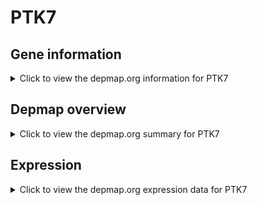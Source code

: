 <h1>PTK7</h1>

<h2>Gene information</h2>
<details>
  <summary>Click to view the depmap.org information for PTK7</summary>
  <p><a href="https://depmap.org/portal/gene/PTK7?tab=about" target="_BLANK">Open page in a new tab...</a></p>
  <iframe src="https://depmap.org/portal/gene/PTK7?tab=about" style="border:none;width:100%;height:800px"></iframe>
</details>

<h2>Depmap overview</h2>
<details>
  <summary>Click to view the depmap.org summary for PTK7</summary>
  <p><a href="https://depmap.org/portal/gene/PTK7?tab=overview" target="_BLANK">Open page in a new tab...</a></p>
  <iframe src="https://depmap.org/portal/gene/PTK7?tab=overview" style="border:none;width:100%;height:800px"></iframe>
</details>

<h2>Expression</h2>
<details>
  <summary>Click to view the depmap.org expression data for PTK7</summary>
  <p><a href="https://depmap.org/portal/gene/PTK7?tab=characterization" target="_BLANK">Open page in a new tab...</a></p>
  <iframe src="https://depmap.org/portal/gene/PTK7?tab=characterization" style="border:none;width:100%;height:800px"></iframe>
</details>


<!--
<h2>Reactome Pathway diagram</h2>
<details>
  <summary>Click to view the Reactome pathway for PTK7</summary>
  <p><a href="PURL" target="_BLANK">Open page in a new tab...</a></p>
  PNAME
</details>
-->


